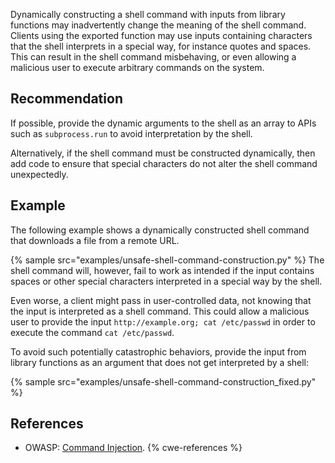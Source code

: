 Dynamically constructing a shell command with inputs from library functions may inadvertently change the meaning of the shell command. Clients using the exported function may use inputs containing characters that the shell interprets in a special way, for instance quotes and spaces. This can result in the shell command misbehaving, or even allowing a malicious user to execute arbitrary commands on the system.


## Recommendation
If possible, provide the dynamic arguments to the shell as an array to APIs such as `subprocess.run` to avoid interpretation by the shell.

Alternatively, if the shell command must be constructed dynamically, then add code to ensure that special characters do not alter the shell command unexpectedly.


## Example
The following example shows a dynamically constructed shell command that downloads a file from a remote URL.

{% sample src="examples/unsafe-shell-command-construction.py" %}
The shell command will, however, fail to work as intended if the input contains spaces or other special characters interpreted in a special way by the shell.

Even worse, a client might pass in user-controlled data, not knowing that the input is interpreted as a shell command. This could allow a malicious user to provide the input `http://example.org; cat /etc/passwd` in order to execute the command `cat /etc/passwd`.

To avoid such potentially catastrophic behaviors, provide the input from library functions as an argument that does not get interpreted by a shell:

{% sample src="examples/unsafe-shell-command-construction_fixed.py" %}

## References
* OWASP: [Command Injection](https://www.owasp.org/index.php/Command_Injection).
{% cwe-references %}
